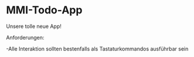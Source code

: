 MMI-Todo-App
============

Unsere tolle neue App!

Anforderungen:

-Alle Interaktion sollten bestenfalls als Tastaturkommandos ausführbar sein
